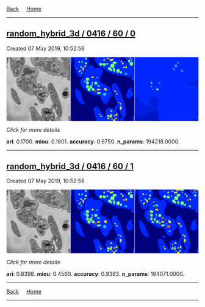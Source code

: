 
[Back](..)&nbsp;&nbsp;&nbsp;&nbsp;&nbsp;[Home](https://leapmanlab.github.io/snapshots)

---

<div class="summary"><a href="0"><h2>random_hybrid_3d / 0416 / 60 / 0</h2></a><p>Created 07 May 2019, 10:52:56
</p><a href="0"><img src="0/media/summary.png" align="center"></a><p>
<i>Click for more details</i>
</p></div>

**ari**: 0.1700. **miou**: 0.1801. **accuracy**: 0.6750. **n_params**: 194218.0000. 

---

<div class="summary"><a href="1"><h2>random_hybrid_3d / 0416 / 60 / 1</h2></a><p>Created 07 May 2019, 10:52:56
</p><a href="1"><img src="1/media/summary.png" align="center"></a><p>
<i>Click for more details</i>
</p></div>

**ari**: 0.8398. **miou**: 0.4560. **accuracy**: 0.9363. **n_params**: 194071.0000. 

---

[Back](..)&nbsp;&nbsp;&nbsp;&nbsp;&nbsp;[Home](https://leapmanlab.github.io/snapshots)

---